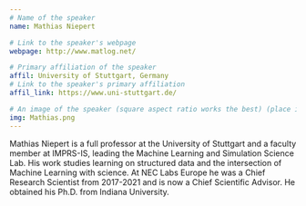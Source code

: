 ```yaml
---
# Name of the speaker
name: Mathias Niepert

# Link to the speaker's webpage
webpage: http://www.matlog.net/

# Primary affiliation of the speaker
affil: University of Stuttgart, Germany
# Link to the speaker's primary affiliation
affil_link: https://www.uni-stuttgart.de/

# An image of the speaker (square aspect ratio works the best) (place in the `assets/img/speakers` directory)
img: Mathias.png
---
```


<!-- Whatever you write below will show up as the speaker's bio -->

Mathias Niepert is a full professor at the University of Stuttgart and a faculty member at IMPRS-IS, leading the Machine Learning and Simulation Science Lab. His work studies learning on structured data and the intersection of Machine Learning with science. At NEC Labs Europe he was a Chief Research Scientist from 2017-2021 and is now a Chief Scientific Advisor. He obtained his Ph.D. from Indiana University. 